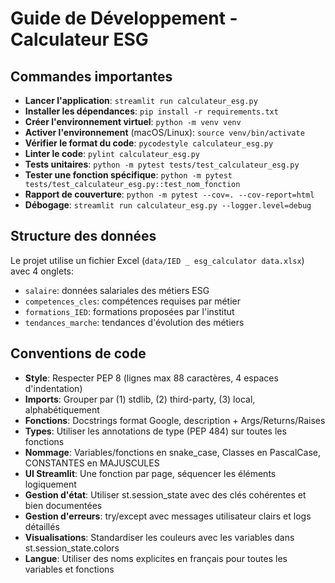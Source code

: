 # Guide de Développement - Calculateur ESG

## Commandes importantes
- **Lancer l'application**: `streamlit run calculateur_esg.py`
- **Installer les dépendances**: `pip install -r requirements.txt`
- **Créer l'environnement virtuel**: `python -m venv venv`
- **Activer l'environnement** (macOS/Linux): `source venv/bin/activate`
- **Vérifier le format du code**: `pycodestyle calculateur_esg.py`
- **Linter le code**: `pylint calculateur_esg.py`
- **Tests unitaires**: `python -m pytest tests/test_calculateur_esg.py`
- **Tester une fonction spécifique**: `python -m pytest tests/test_calculateur_esg.py::test_nom_fonction`
- **Rapport de couverture**: `python -m pytest --cov=. --cov-report=html`
- **Débogage**: `streamlit run calculateur_esg.py --logger.level=debug`

## Structure des données
Le projet utilise un fichier Excel (`data/IED _ esg_calculator data.xlsx`) avec 4 onglets:
- `salaire`: données salariales des métiers ESG
- `competences_cles`: compétences requises par métier
- `formations_IED`: formations proposées par l'institut
- `tendances_marche`: tendances d'évolution des métiers

## Conventions de code
- **Style**: Respecter PEP 8 (lignes max 88 caractères, 4 espaces d'indentation)
- **Imports**: Grouper par (1) stdlib, (2) third-party, (3) local, alphabétiquement
- **Fonctions**: Docstrings format Google, description + Args/Returns/Raises
- **Types**: Utiliser les annotations de type (PEP 484) sur toutes les fonctions
- **Nommage**: Variables/fonctions en snake_case, Classes en PascalCase, CONSTANTES en MAJUSCULES
- **UI Streamlit**: Une fonction par page, séquencer les éléments logiquement
- **Gestion d'état**: Utiliser st.session_state avec des clés cohérentes et bien documentées
- **Gestion d'erreurs**: try/except avec messages utilisateur clairs et logs détaillés
- **Visualisations**: Standardiser les couleurs avec les variables dans st.session_state.colors
- **Langue**: Utiliser des noms explicites en français pour toutes les variables et fonctions
